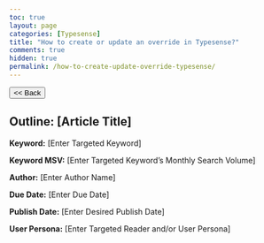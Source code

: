 ```yaml
---
toc: true
layout: page
categories: [Typesense]
title: "How to create or update an override in Typesense?"
comments: true
hidden: true
permalink: /how-to-create-update-override-typesense/
---
```


<button class="back-button" onclick="window.history.back()"><< Back</button>

## Outline: [Article Title]

**Keyword:** [Enter Targeted Keyword]

**Keyword MSV:** [Enter Targeted Keyword’s Monthly Search Volume]

**Author:** [Enter Author Name]

**Due Date:** [Enter Due Date]

**Publish Date:** [Enter Desired Publish Date]

**User Persona:** [Enter Targeted Reader and/or User Persona]

<br>
